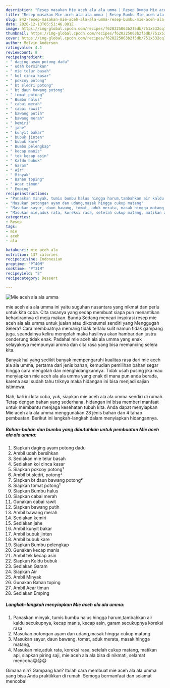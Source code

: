 ```yaml
---
description: "Resep masakan Mie aceh ala ala umma | Resep Bumbu Mie aceh ala ala umma Yang Lezat Sekali"
title: "Resep masakan Mie aceh ala ala umma | Resep Bumbu Mie aceh ala ala umma Yang Lezat Sekali"
slug: 842-resep-masakan-mie-aceh-ala-ala-umma-resep-bumbu-mie-aceh-ala-ala-umma-yang-lezat-sekali
date: 2020-12-13T05:51:46.881Z
image: https://img-global.cpcdn.com/recipes/f620225063b2f5db/751x532cq70/mie-aceh-ala-ala-umma-foto-resep-utama.jpg
thumbnail: https://img-global.cpcdn.com/recipes/f620225063b2f5db/751x532cq70/mie-aceh-ala-ala-umma-foto-resep-utama.jpg
cover: https://img-global.cpcdn.com/recipes/f620225063b2f5db/751x532cq70/mie-aceh-ala-ala-umma-foto-resep-utama.jpg
author: Melvin Anderson
ratingvalue: 4.1
reviewcount: 8
recipeingredient:
- " daging ayam potong dadu"
- " udah bersihkan"
- " mie telur basah"
- " kol cinca kasar"
- " pokcoy potong"
- " bt sledri potong"
- " bt daun bawang potong"
- " tomat potong"
- " Bumbu halus"
- " cabai merah"
- " cabai rawit"
- " bawang putih"
- " bawang merah"
- " kemiri"
- " jahe"
- " kunyit bakar"
- " bubuk jinten"
- " bubuk kare"
- " Bumbu pelengkap"
- " kecap manis"
- " tek kecap asin"
- " Kaldu bubuk"
- " Garam"
- " Air"
- " Minyak"
- " Bahan toping"
- " Acar timun"
- " Emping"
recipeinstructions:
- "Panaskan minyak, tumis bumbu halus hingga harum,tambahkan air kaldu secukupnya, kecap manis, kecap asin, garam secukupnya koreksi rasa"
- "Masukan potongan ayam dan udang,masak hingga cukup matang"
- "Masukan sayur, daun bawang, tomat, aduk merata, masak hingga matang,"
- "Masukan mie,aduk rata, koreksi rasa, setelah cukup matang, matikan api, siapkan piring saji, mie aceh ala ala bisa di nikmati, selamat mencoba😋😋😋"
categories:
- Resep
tags:
- mie
- aceh
- ala

katakunci: mie aceh ala 
nutrition: 137 calories
recipecuisine: Indonesian
preptime: "PT40M"
cooktime: "PT31M"
recipeyield: "2"
recipecategory: Dessert

---
```



![Mie aceh ala ala umma](https://img-global.cpcdn.com/recipes/f620225063b2f5db/751x532cq70/mie-aceh-ala-ala-umma-foto-resep-utama.jpg)


mie aceh ala ala umma ini yaitu suguhan nusantara yang nikmat dan perlu untuk kita coba. Cita rasanya yang sedap membuat siapa pun menantikan kehadirannya di meja makan.
Bunda Sedang mencari inspirasi resep mie aceh ala ala umma untuk jualan atau dikonsumsi sendiri yang Menggugah Selera? Cara membuatnya memang tidak terlalu sulit namun tidak gampang juga. seandainya keliru mengolah maka hasilnya akan hambar dan justru cenderung tidak enak. Padahal mie aceh ala ala umma yang enak selayaknya mempunyai aroma dan cita rasa yang bisa memancing selera kita.



Banyak hal yang sedikit banyak mempengaruhi kualitas rasa dari mie aceh ala ala umma, pertama dari jenis bahan, kemudian pemilihan bahan segar hingga cara mengolah dan menghidangkannya. Tidak usah pusing jika mau menyiapkan mie aceh ala ala umma yang enak di mana pun anda berada, karena asal sudah tahu triknya maka hidangan ini bisa menjadi sajian istimewa.


Nah, kali ini kita coba, yuk, siapkan mie aceh ala ala umma sendiri di rumah. Tetap dengan bahan yang sederhana, hidangan ini bisa memberi manfaat untuk membantu menjaga kesehatan tubuh kita. Anda dapat menyiapkan Mie aceh ala ala umma menggunakan 28 jenis bahan dan 4 tahap pembuatan. Berikut ini langkah-langkah dalam menyiapkan hidangannya.

<!--inarticleads1-->

##### Bahan-bahan dan bumbu yang dibutuhkan untuk pembuatan Mie aceh ala ala umma:

1. Siapkan  daging ayam potong dadu
1. Ambil  udah bersihkan
1. Sediakan  mie telur basah
1. Sediakan  kol cinca kasar
1. Siapkan  pokcoy potong²
1. Ambil  bt sledri, potong²
1. Siapkan  bt daun bawang potong²
1. Siapkan  tomat potong²
1. Siapkan  Bumbu halus
1. Siapkan  cabai merah
1. Gunakan  cabai rawit
1. Siapkan  bawang putih
1. Ambil  bawang merah
1. Sediakan  kemiri
1. Sediakan  jahe
1. Ambil  kunyit bakar
1. Ambil  bubuk jinten
1. Ambil  bubuk kare
1. Siapkan  Bumbu pelengkap
1. Gunakan  kecap manis
1. Ambil  tek kecap asin
1. Siapkan  Kaldu bubuk
1. Sediakan  Garam
1. Siapkan  Air
1. Ambil  Minyak
1. Gunakan  Bahan toping
1. Ambil  Acar timun
1. Sediakan  Emping




<!--inarticleads2-->

##### Langkah-langkah menyiapkan Mie aceh ala ala umma:

1. Panaskan minyak, tumis bumbu halus hingga harum,tambahkan air kaldu secukupnya, kecap manis, kecap asin, garam secukupnya koreksi rasa
1. Masukan potongan ayam dan udang,masak hingga cukup matang
1. Masukan sayur, daun bawang, tomat, aduk merata, masak hingga matang,
1. Masukan mie,aduk rata, koreksi rasa, setelah cukup matang, matikan api, siapkan piring saji, mie aceh ala ala bisa di nikmati, selamat mencoba😋😋😋




Gimana nih? Gampang kan? Itulah cara membuat mie aceh ala ala umma yang bisa Anda praktikkan di rumah. Semoga bermanfaat dan selamat mencoba!
